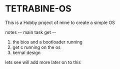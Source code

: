 # TETRABINE-OS
This is a Hobby project of mine to create a simple OS

notes -- main task get --
1. the bios and a bootloader running
2. get c running on the os
3. kernal design 

lets see will add more later on to this
